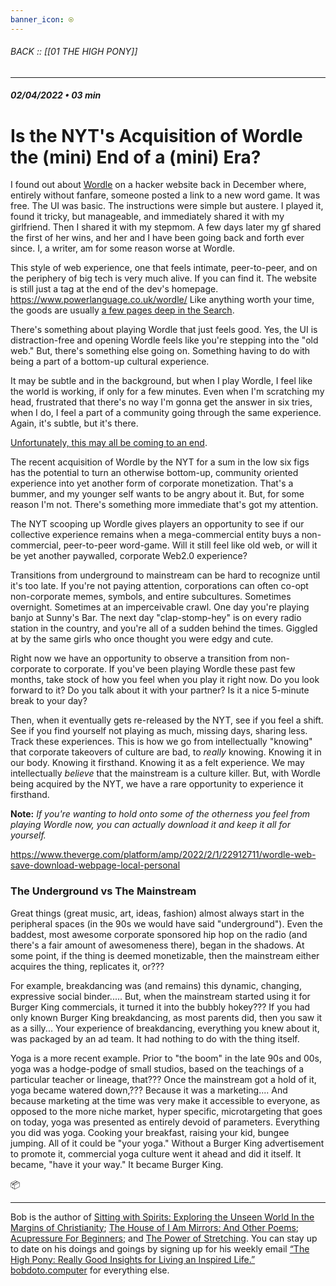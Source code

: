 ```yaml
---
banner_icon: ⍟
---
```


###### BACK :: [[01 THE HIGH PONY]]
---
##### 02/04/2022 • 03 min
# Is the NYT's Acquisition of Wordle the (mini) End of a (mini) Era?
I found out about [Wordle](https://www.powerlanguage.co.uk/wordle/) on a hacker website back in December where, entirely without fanfare, someone posted a link to a new word game. It was free. The UI was basic. The instructions were simple but austere. I played it, found it tricky, but manageable, and immediately shared it with my girlfriend. Then I shared it with my stepmom. A few days later my gf shared the first of her wins, and her and I have been going back and forth ever since. I, a writer, am for some reason worse at Wordle.

This style of web experience, one that feels intimate, peer-to-peer, and on the periphery of big tech is very much alive. If you can find it. The website is still just a tag at the end of the dev's homepage. https://www.powerlanguage.co.uk/wordle/  Like anything worth your time, the goods are usually [a few pages deep in the Search](**[https://christianheilmann.com/2021/12/20/the-web-starts-on-page-four/](https://christianheilmann.com/2021/12/20/the-web-starts-on-page-four/)**). 

There's something about playing Wordle that just feels good. Yes, the UI is distraction-free and opening Wordle feels like you're stepping into the "old web." But, there's something else going on. Something having to do with being a part of a bottom-up cultural experience.

It may be subtle and in the background, but when I play Wordle, I feel like the world is working, if only for a few minutes. Even when I'm scratching my head, frustrated that there's no way I'm gonna get the answer in six tries, when I do, I feel a part of a community going through the same experience. Again, it's subtle, but it's there.

[Unfortunately, this may all be coming to an end](**[https://www.cnet.com/google-amp/news/thank-you-wordle-its-been-fun/](https://www.cnet.com/google-amp/news/thank-you-wordle-its-been-fun/)**). 

The recent acquisition of Wordle by the NYT for a sum in the low six figs has the potential to turn an otherwise bottom-up, community oriented experience into yet another form of corporate monetization. That's a bummer, and my younger self wants to be angry about it. But, for some reason I'm not. There's something more immediate that's got my attention.

The NYT scooping up Wordle gives players an opportunity to see if our collective experience remains when a mega-commercial entity buys a non-commercial, peer-to-peer word-game. Will it still feel like old web, or will it be yet another paywalled, corporate Web2.0 experience?

Transitions from underground to mainstream can be hard to recognize until it's too late. If you're not paying attention, corporations can often co-opt non-corporate memes, symbols, and entire subcultures. Sometimes overnight. Sometimes at an imperceivable crawl. One day you're playing banjo at Sunny's Bar. The next day "clap-stomp-hey" is on every radio station in the country, and you're all of a sudden behind the times. Giggled at by the same girls who once thought you were edgy and cute.

Right now we have an opportunity to observe a transition from non-corporate to corporate. If you've been playing Wordle these past few months, take stock of how you feel when you play it right now. Do you look forward to it? Do you talk about it with your partner? Is it a nice 5-minute break to your day?

Then, when it eventually gets re-released by the NYT, see if you feel a shift. See if you find yourself not playing as much, missing days, sharing less. Track these experiences. This is how we go from intellectually "knowing" that corporate takeovers of culture are bad, to *really* knowing. Knowing it in our body. Knowing it firsthand. Knowing it as a felt experience. We may intellectually *believe* that the mainstream is a culture killer. But, with Wordle being acquired by the NYT, we have a rare opportunity to experience it firsthand.

**Note:** *If you're wanting to hold onto some of the otherness you feel from playing Wordle now, you can actually download it and keep it all for yourself.*

https://www.theverge.com/platform/amp/2022/2/1/22912711/wordle-web-save-download-webpage-local-personal

### The Underground vs The Mainstream

Great things (great music, art, ideas, fashion) almost always start in the peripheral spaces (in the 90s we would have said "underground"). Even the baddest, most awesome corporate sponsored hip hop on the radio (and there's a fair amount of awesomeness there), began in the shadows. At some point, if the thing is deemed monetizable, then the mainstream either acquires the thing, replicates it, or???

For example, breakdancing was (and remains) this dynamic, changing, expressive social binder..... But, when the mainstream started using it for Burger King commercials, it turned it into the bubbly hokey??? If you had only known Burger King breakdancing, as most parents did, then you saw it as a silly... Your experience of breakdancing, everything you knew about it, was packaged by an ad team. It had nothing to do with the thing itself. 

Yoga is a more recent example. Prior to "the boom" in the late 90s and 00s, yoga was a hodge-podge of small studios, based on the teachings of a particular teacher or lineage, that??? Once the mainstream got a hold of it, yoga became watered down,??? Because it was a marketing.... And because marketing at the time was very make it accessible to everyone, as opposed to the more niche market, hyper specific, microtargeting that goes on today, yoga was presented as entirely devoid of parameters. Everything you did was yoga. Cooking your breakfast, raising your kid, bungee jumping. All of it could be "your yoga." Without a Burger King advertisement to promote it, commercial yoga culture went it ahead and did it itself. It became, "have it your way." It became Burger King.


📦 
  

---

Bob is the author of [Sitting with Spirits: Exploring the Unseen World In the Margins of Christianity](https://www.amazon.com/Sitting-Spirits-Exploring-Margins-Christianity/dp/1648582192); [The House of I Am Mirrors: And Other Poems](https://www.amazon.com/gp/product/057888433X/ref=dbs_a_def_rwt_bibl_vppi_i3); [Acupressure For Beginners](https://www.amazon.com/gp/product/B089Q3QSRC/ref=dbs_a_def_rwt_bibl_vppi_i1); and [The Power of Stretching](https://www.amazon.com/gp/product/B08CRJ56KZ/ref=dbs_a_def_rwt_bibl_vppi_i0). You can stay up to date on his doings and goings by signing up for his weekly email [“The High Pony: Really Good Insights for Living an Inspired Life.”](https://mailchi.mp/8cc665f9d3f5/sign-up-for-the-newsletter) [bobdoto.computer](http://bobdoto.computer/) for everything else.

